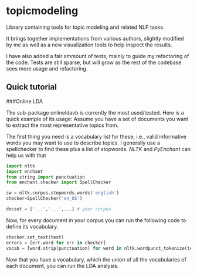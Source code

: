 topicmodeling
=============

Library containing tools for topic modeling and related NLP tasks.

It brings together implementations from various authors, slightly modified by me as well as a new visualization tools
to help inspect the results.

I have also added a fair ammount of tests, mainly to guide my refactoring of
the code. Tests are still sparse, but will grow as the rest of the codebase sees more usage and refactoring.

Quick tutorial
--------------

###Online LDA


The sub-package onlineldavb is currently  the most used/tested.
Here is a quick example of its usage:
Assume you have a set of documents you want to extract the most representative topics from. 

The first thing you need is a vocabulary list for these, i.e., valid informative words you may want to use 
to describe topics. I generally use a spellchecker to find these plus a list of stopwords.
*NLTK* and *PyEnchant* can help us with that

```python
import nltk
import enchant
from string import punctuation
from enchant.checker import SpellChecker

sw = nltk.corpus.stopwords.words('english')
checker=SpellChecker('en_US')

docset = ['...','...',...] # your corpus
```
Now, for every document in your corpus you can run the following code to define its vocabulary.
```python
checker.set_text(text)
errors = [err.word for err in checker]
vocab = [word.strip(punctuation) for word in nltk.wordpunct_tokenize(text) if word.strip(punctuation) not in sw+errors]
```
Now that you have a vocabulary, which the union of all the vocabularies of each document, you can run the 
LDA analysis.

